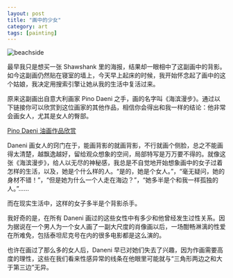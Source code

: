 ```yaml
---
layout: post
title: "画中的少女"
category: art
tags: [painting]
---
```


![beachside](http://ww1.sinaimg.cn/mw690/534218fftw1du37yv9fiej.jpg)


最早我只是想买一张 Shawshank 里的海报，结果却一眼相中了这副画中的背影。如今这副画仍然贴在寝室的墙上，今天早上起床的时候，我开始怀念起了画中的这个姑娘，我决定用搜索引擎让她从我的生活中复活过来。


原来这副画出自意大利画家 Pino Daeni 之手，画的名字叫《海滨漫步》。通过以下链接你可以欣赏到这位画家的其他作品，相信你会得出和我一样的结论：他非常会画女人，尤其是女人的臀部。


[Pino Daeni 油画作品欣赏](http://www.sj33.cn/ys/hhys/201010/25434.html)


Daneni 画女人的窍门在于，能画背影的就画背影，不行就画个侧脸，总之不能画得太清楚，越飘逸越好，留给观众想象的空间，局部特写是万万要不得的。就像这张《海滨漫步》，给人以无尽的神秘感，我总是不自觉地开始想象画中的女子过着怎样的生活，以及，她是个什么样的人。“是的，她是个女人。”，“毫无疑问，她的身材不错！”，“但是她为什么一个人走在海边？”，“她多半是个和我一样孤独的人。”……


而在现实生活中，这样的女子多半是个背影杀手。


我好奇的是，在所有 Daneni 画过的这些女性中有多少和他曾经发生过性关系。因为据说在一个男人为一个女人画了一副大尺度的肖像画以后，一场酣畅淋漓的性爱在所难免，包括泰坦尼克号在内的很多电影都是这么演的。


也许在画过了那么多的女人后，Daneni 早已对她们失去了兴趣，因为作画需要高度的理性，这些在我们看来性感异常的线条在他眼里可能就与“三角形两边之和大于第三边”无异。
